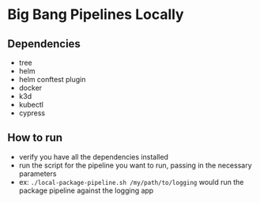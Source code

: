 # Big Bang Pipelines Locally

## Dependencies

- tree
- helm
- helm conftest plugin
- docker
- k3d
- kubectl
- cypress


## How to run

- verify you have all the dependencies installed
- run the script for the pipeline you want to run, passing in the necessary parameters
- ex: `./local-package-pipeline.sh /my/path/to/logging` would run the package pipeline against the logging app
